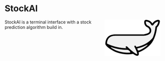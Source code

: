 # StockAI

<img align="right" width="180" height="120" src="https://github.com/KelvinSweere/StockAI/blob/master/pictures/Logo_v2.png">

StockAI is a terminal interface with a stock prediction algorithm build in.



